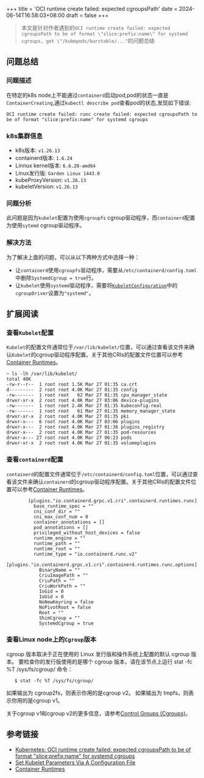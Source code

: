 +++
title = 'OCI runtime create failed: expected cgroupsPath'
date = 2024-06-14T16:58:03+08:00
draft = false
+++

> 本文是针对作者遇到的`OCI runtime create failed: expected cgroupsPath to be of format \"slice:prefix:name\" for systemd cgroups, got \"/kubepods/burstable/..."`的问题总结


## 问题总结

### 问题描述
在特定的k8s node上不能通过`containerd`启动pod,pod的状态一直是`ContainerCreating`,通过`kubectl describe pod`查看pod的状态,发现如下错误:
```shell
OCI runtime create failed: runc create failed: expected cgroupsPath to be of format "slice:prefix:name" for systemd cgroups
```
### k8s集群信息
- k8s版本: `v1.26.13`
- containerd版本: `1.6.24`
- Linnux kernel版本: `6.6.20-amd64`
- Linux发行版: `Garden Linux 1443.0`
- kubeProxyVersion: `v1.26.13`
- kubeletVersion: `v1.26.13`

### 问题分析

此问题是因为`kubelet`配置为使用`cgroupfs` cgroup驱动程序，而`containerd`配置为使用`sytemd` cgroup驱动程序。

### 解决方法

为了解决上面的问题，可以从以下两种方式中选择一种：
- 让`containerd`使用`cgroupfs`驱动程序，需要从`/etc/containerd/config.toml`中删除`SystemdCgroup = true`行。
- 让`kubelet`使用`systemd`驱动程序，需要将[`KubeletConfiguration`](https://kubernetes.io/docs/tasks/administer-cluster/kubelet-config-file/)中的`cgroupDriver`设置为`"systemd"`。

## 扩展阅读

### 查看`Kubelet`配置

`Kubelet`的配置文件通常位于`/var/lib/kubelet/`位置，可以通过查看该文件来确认`Kubelet`的cgroup驱动程序配置。关于其他CRIs的配置文件位置可以参考[Container Runtimes](https://kubernetes.io/docs/setup/production-environment/container-runtimes/#containerd)。


```shell
~ ls -lh /var/lib/kubelet/
total 48K
-rw-r--r--  1 root root 1.5K Mar 27 01:35 ca.crt
d---------  2 root root 4.0K Mar 27 01:35 config
-rw-------  1 root root   62 Mar 27 01:35 cpu_manager_state
drwxr-xr-x  2 root root 4.0K Mar 27 03:06 device-plugins
-rw-------  1 root root 2.4K Mar 27 01:35 kubeconfig-real
-rw-------  1 root root   61 Mar 27 01:35 memory_manager_state
drwxr-xr-x  2 root root 4.0K Mar 27 01:35 pki
drwxr-x---  6 root root 4.0K Mar 27 03:06 plugins
drwxr-x---  2 root root 4.0K Mar 27 01:36 plugins_registry
drwxr-x---  2 root root 4.0K Mar 27 01:35 pod-resources
drwxr-x--- 27 root root 4.0K Mar 27 06:23 pods
drwxr-xr-x  2 root root 4.0K Mar 27 01:35 volumeplugins
```

### 查看`containerd`配置

`containerd`的配置文件通常位于`/etc/containerd/config.toml`位置，可以通过查看该文件来确认`containerd`的cgroup驱动程序配置。关于其他CRIs的配置文件位置可以参考[Container Runtimes](https://kubernetes.io/docs/setup/production-environment/container-runtimes/#containerd)。

```shell
        [plugins."io.containerd.grpc.v1.cri".containerd.runtimes.runc]
          base_runtime_spec = ""
          cni_conf_dir = ""
          cni_max_conf_num = 0
          container_annotations = []
          pod_annotations = []
          privileged_without_host_devices = false
          runtime_engine = ""
          runtime_path = ""
          runtime_root = ""
          runtime_type = "io.containerd.runc.v2"
          [plugins."io.containerd.grpc.v1.cri".containerd.runtimes.runc.options]
            BinaryName = ""
            CriuImagePath = ""
            CriuPath = ""
            CriuWorkPath = ""
            IoGid = 0
            IoUid = 0
            NoNewKeyring = false
            NoPivotRoot = false
            Root = ""
            ShimCgroup = ""
            SystemdCgroup = true
```

### 查看Linux node上的`Cgroup`版本

cgroup 版本取决于正在使用的 Linux 发行版和操作系统上配置的默认 cgroup 版本。 要检查你的发行版使用的是哪个 cgroup 版本，请在该节点上运行 stat -fc %T /sys/fs/cgroup/ 命令：

 ```shell
    $ stat -fc %T /sys/fs/cgroup/
```

如果输出为 cgroup2fs，则表示你用的是cgroup v2。
如果输出为 tmpfs，则表示你用的是cgroup v1。

关于cgroup v1和cgroup v2的更多信息，请参考[Control Groups (Cgroups)](https://kubernetes.io/docs/setup/production-environment/container-runtimes/#control-groups-cgroups)。

## 参考链接
- [Kubernetes: OCI runtime create failed: expected cgroupsPath to be of format "slice:prefix:name" for systemd cgroups](https://github.com/containerd/containerd/issues/4857)
- [Set Kubelet Parameters Via A Configuration File](https://kubernetes.io/docs/tasks/administer-cluster/kubelet-config-file/)
- [Container Runtimes](https://kubernetes.io/docs/setup/production-environment/container-runtimes/#systemd-cgroup-driver)